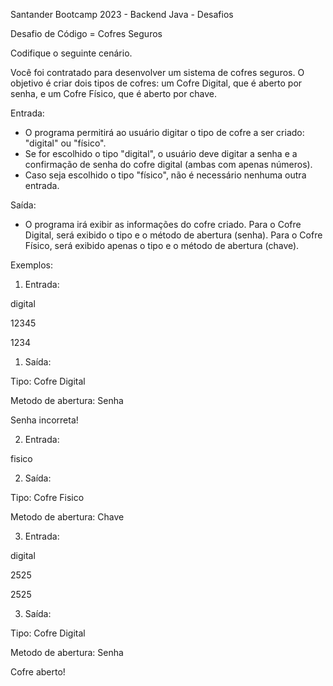 Santander Bootcamp 2023 - Backend Java - Desafios 

Desafio de Código = Cofres Seguros

Codifique o seguinte cenário.

Você foi contratado para desenvolver um sistema de cofres seguros. O objetivo é criar dois tipos de cofres: um Cofre Digital, que é aberto por senha, e um Cofre Físico, que é aberto por chave.

Entrada:
- O programa permitirá ao usuário digitar o tipo de cofre a ser criado: "digital" ou "físico". 
- Se for escolhido o tipo "digital", o usuário deve digitar a senha e a confirmação de senha do cofre digital (ambas com apenas números). 
- Caso seja escolhido o tipo "físico", não é necessário nenhuma outra entrada.

Saída:
- O programa irá exibir as informações do cofre criado. Para o Cofre Digital, será exibido o tipo e o método de abertura (senha). Para o Cofre Físico, será exibido apenas o tipo e o método de abertura (chave).

Exemplos:

1. Entrada:

digital

12345

1234

1. Saída:

Tipo: Cofre Digital

Metodo de abertura: Senha

Senha incorreta!



2. Entrada:

fisico

2. Saída:

Tipo: Cofre Fisico

Metodo de abertura: Chave



3. Entrada:

digital

2525

2525

3. Saída:

Tipo: Cofre Digital

Metodo de abertura: Senha

Cofre aberto!
